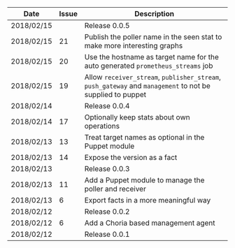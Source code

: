 |Date      |Issue |Description                                                                                              |
|----------|------|---------------------------------------------------------------------------------------------------------|
|2018/02/15|      |Release 0.0.5                                                                                            |
|2018/02/15|21    |Publish the poller name in the seen stat to make more interesting graphs                                 |
|2018/02/15|20    |Use the hostname as target name for the auto generated `prometheus_streams` job                          |
|2018/02/15|19    |Allow `receiver_stream`, `publisher_stream`, `push_gateway` and `management` to not be supplied to puppet|
|2018/02/14|      |Release 0.0.4                                                                                            |
|2018/02/14|17    |Optionally keep stats about own operations                                                               |
|2018/02/13|13    |Treat target names as optional in the Puppet module                                                      |
|2018/02/13|14    |Expose the version as a fact                                                                             |
|2018/02/13|      |Release 0.0.3                                                                                            |
|2018/02/13|11    |Add a Puppet module to manage the poller and receiver                                                    |
|2018/02/13|6     |Export facts in a more meaningful way                                                                    |
|2018/02/12|      |Release 0.0.2                                                                                            |
|2018/02/12|6     |Add a Choria based management agent                                                                      |
|2018/02/12|      |Release 0.0.1                                                                                            |